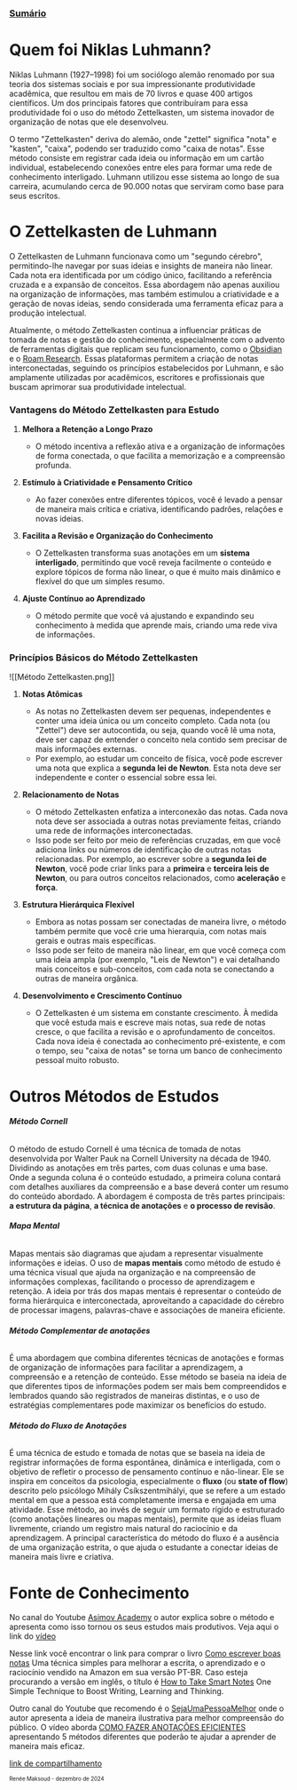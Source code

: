 ### [Sumário](<https://maksoud.github.io/Sumário>)

# Quem foi Niklas Luhmann?
 
Niklas Luhmann (1927–1998) foi um sociólogo alemão renomado por sua teoria dos sistemas sociais e por sua impressionante produtividade acadêmica, que resultou em mais de 70 livros e quase 400 artigos científicos. Um dos principais fatores que contribuíram para essa produtividade foi o uso do método Zettelkasten, um sistema inovador de organização de notas que ele desenvolveu.

O termo "Zettelkasten" deriva do alemão, onde "zettel" significa "nota" e "kasten", "caixa", podendo ser traduzido como "caixa de notas". Esse método consiste em registrar cada ideia ou informação em um cartão individual, estabelecendo conexões entre eles para formar uma rede de conhecimento interligado. Luhmann utilizou esse sistema ao longo de sua carreira, acumulando cerca de 90.000 notas que serviram como base para seus escritos.

# O Zettelkasten de Luhmann

O Zettelkasten de Luhmann funcionava como um "segundo cérebro", permitindo-lhe navegar por suas ideias e insights de maneira não linear. Cada nota era identificada por um código único, facilitando a referência cruzada e a expansão de conceitos. Essa abordagem não apenas auxiliou na organização de informações, mas também estimulou a criatividade e a geração de novas ideias, sendo considerada uma ferramenta eficaz para a produção intelectual.

Atualmente, o método Zettelkasten continua a influenciar práticas de tomada de notas e gestão do conhecimento, especialmente com o advento de ferramentas digitais que replicam seu funcionamento, como o [Obsidian](<https://obsidian.md/>) e o [Roam Research](<https://roamresearch.com/>). Essas plataformas permitem a criação de notas interconectadas, seguindo os princípios estabelecidos por Luhmann, e são amplamente utilizadas por acadêmicos, escritores e profissionais que buscam aprimorar sua produtividade intelectual.

### **Vantagens do Método Zettelkasten para Estudo**

1. **Melhora a Retenção a Longo Prazo**
    - O método incentiva a reflexão ativa e a organização de informações de forma conectada, o que facilita a memorização e a compreensão profunda.

2. **Estímulo à Criatividade e Pensamento Crítico**
    - Ao fazer conexões entre diferentes tópicos, você é levado a pensar de maneira mais crítica e criativa, identificando padrões, relações e novas ideias.

3. **Facilita a Revisão e Organização do Conhecimento**
    - O Zettelkasten transforma suas anotações em um **sistema interligado**, permitindo que você reveja facilmente o conteúdo e explore tópicos de forma não linear, o que é muito mais dinâmico e flexível do que um simples resumo.

4. **Ajuste Contínuo ao Aprendizado**
    - O método permite que você vá ajustando e expandindo seu conhecimento à medida que aprende mais, criando uma rede viva de informações.

### **Princípios Básicos do Método Zettelkasten**

![[Método Zettelkasten.png]]

1. **Notas Atômicas**
    - As notas no Zettelkasten devem ser pequenas, independentes e conter uma ideia única ou um conceito completo. Cada nota (ou "Zettel") deve ser autocontida, ou seja, quando você lê uma nota, deve ser capaz de entender o conceito nela contido sem precisar de mais informações externas.
    - Por exemplo, ao estudar um conceito de física, você pode escrever uma nota que explica a **segunda lei de Newton**. Esta nota deve ser independente e conter o essencial sobre essa lei.

2. **Relacionamento de Notas**
    - O método Zettelkasten enfatiza a interconexão das notas. Cada nova nota deve ser associada a outras notas previamente feitas, criando uma rede de informações interconectadas.
    - Isso pode ser feito por meio de referências cruzadas, em que você adiciona links ou números de identificação de outras notas relacionadas. Por exemplo, ao escrever sobre a **segunda lei de Newton**, você pode criar links para a **primeira** e **terceira leis de Newton**, ou para outros conceitos relacionados, como **aceleração** e **força**.

3. **Estrutura Hierárquica Flexível**
    - Embora as notas possam ser conectadas de maneira livre, o método também permite que você crie uma hierarquia, com notas mais gerais e outras mais específicas.
    - Isso pode ser feito de maneira não linear, em que você começa com uma ideia ampla (por exemplo, "Leis de Newton") e vai detalhando mais conceitos e sub-conceitos, com cada nota se conectando a outras de maneira orgânica.

4. **Desenvolvimento e Crescimento Contínuo**
    - O Zettelkasten é um sistema em constante crescimento. À medida que você estuda mais e escreve mais notas, sua rede de notas cresce, o que facilita a revisão e o aprofundamento de conceitos. Cada nova ideia é conectada ao conhecimento pré-existente, e com o tempo, seu "caixa de notas" se torna um banco de conhecimento pessoal muito robusto.

# Outros Métodos de Estudos

###### **Método Cornell** 
O método de estudo Cornell é uma técnica de tomada de notas desenvolvida por Walter Pauk na Cornell University na década de 1940. Dividindo as anotações em três partes, com duas colunas e uma base. Onde a segunda coluna é o conteúdo estudado, a primeira coluna contará com detalhes auxiliares da compreensão e a base deverá conter um resumo do conteúdo abordado. A abordagem é composta de três partes principais: **a estrutura da página**, **a técnica de anotações** e **o processo de revisão**.

###### **Mapa Mental** 
Mapas mentais são diagramas que ajudam a representar visualmente informações e ideias. O uso de **mapas mentais** como método de estudo é uma técnica visual que ajuda na organização e na compreensão de informações complexas, facilitando o processo de aprendizagem e retenção. A ideia por trás dos mapas mentais é representar o conteúdo de forma hierárquica e interconectada, aproveitando a capacidade do cérebro de processar imagens, palavras-chave e associações de maneira eficiente.

###### **Método Complementar de anotações** 
É uma abordagem que combina diferentes técnicas de anotações e formas de organização de informações para facilitar a aprendizagem, a compreensão e a retenção de conteúdo. Esse método se baseia na ideia de que diferentes tipos de informações podem ser mais bem compreendidos e lembrados quando são registrados de maneiras distintas, e o uso de estratégias complementares pode maximizar os benefícios do estudo.

###### **Método do Fluxo de Anotações**
É uma técnica de estudo e tomada de notas que se baseia na ideia de registrar informações de forma espontânea, dinâmica e interligada, com o objetivo de refletir o processo de pensamento contínuo e não-linear. Ele se inspira em conceitos da psicologia, especialmente o **fluxo** (ou **state of flow**) descrito pelo psicólogo Mihály Csíkszentmihályi, que se refere a um estado mental em que a pessoa está completamente imersa e engajada em uma atividade. Esse método, ao invés de seguir um formato rígido e estruturado (como anotações lineares ou mapas mentais), permite que as ideias fluam livremente, criando um registro mais natural do raciocínio e da aprendizagem. A principal característica do método do fluxo é a ausência de uma organização estrita, o que ajuda o estudante a conectar ideias de maneira mais livre e criativa.

# Fonte de Conhecimento

No canal do Youtube [Asimov Academy](<https://www.youtube.com/@AsimovAcademy>) o autor explica sobre o método e apresenta como isso tornou os seus estudos mais produtivos. Veja aqui o link do [vídeo](<https://youtu.be/aPoo0tT4wmw?si=WVcbOFu0iHP2uS3C>)

Nesse link você encontrar o link para comprar o livro [Como escrever boas notas](<https://www.amazon.com.br/Como-escrever-boas-notas-aprendizado/dp/6587408648>) Uma técnica simples para melhorar a escrita, o aprendizado e o raciocínio vendido na Amazon em sua versão PT-BR. Caso esteja procurando a versão em inglês, o título é [How to Take Smart Notes](<https://www.amazon.com/How-Take-Smart-Notes-Technique-ebook/dp/B09V5M8FR5>) One Simple Technique to Boost Writing, Learning and Thinking.

Outro canal do Youtube que recomendo é o [SejaUmaPessoaMelhor](https://www.youtube.com/@sejaumapessoamelhor) onde o autor apresenta a ideia de maneira ilustrativa para melhor compreensão do público. O vídeo aborda [COMO FAZER ANOTAÇÕES EFICIENTES](<https://youtu.be/wERtXzsc088?si=zqTEmjY0gOHSW2PN>) apresentando 5 métodos diferentes que poderão te ajudar a aprender de maneira mais eficaz.


[link de compartilhamento](<https://maksoud.github.io/Mente%20e%20Estudos/O%20Método%20Zettelkasten>)

<sup><sub>
Renée Maksoud - dezembro de 2024
</sub></sup>

